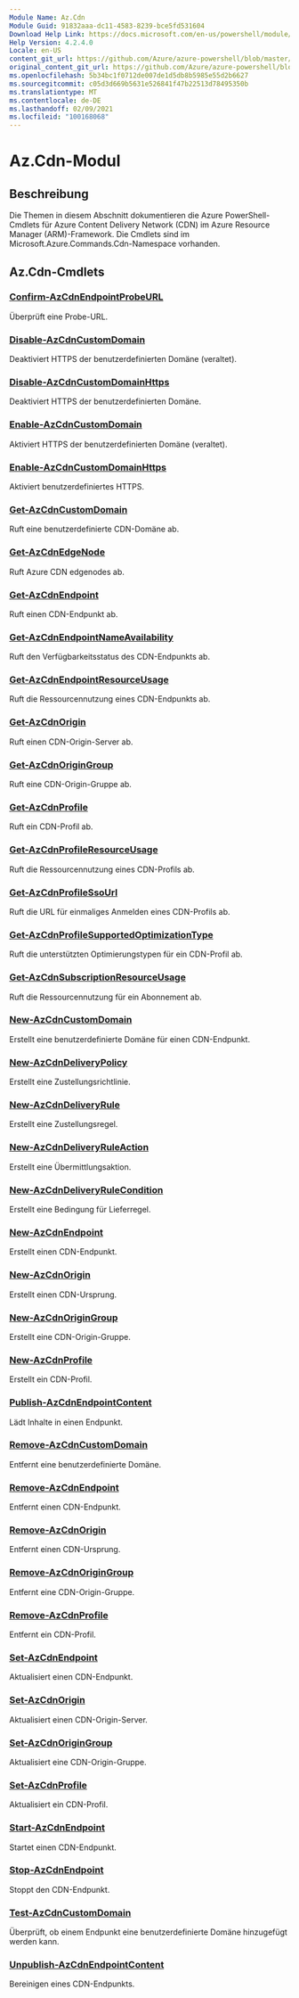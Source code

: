 ```yaml
---
Module Name: Az.Cdn
Module Guid: 91832aaa-dc11-4583-8239-bce5fd531604
Download Help Link: https://docs.microsoft.com/en-us/powershell/module/az.cdn
Help Version: 4.2.4.0
Locale: en-US
content_git_url: https://github.com/Azure/azure-powershell/blob/master/src/Cdn/Cdn/help/Az.Cdn.md
original_content_git_url: https://github.com/Azure/azure-powershell/blob/master/src/Cdn/Cdn/help/Az.Cdn.md
ms.openlocfilehash: 5b34bc1f0712de007de1d5db8b5985e55d2b6627
ms.sourcegitcommit: c05d3d669b5631e526841f47b22513d78495350b
ms.translationtype: MT
ms.contentlocale: de-DE
ms.lasthandoff: 02/09/2021
ms.locfileid: "100168068"
---
```

# Az.Cdn-Modul
## Beschreibung
Die Themen in diesem Abschnitt dokumentieren die Azure PowerShell-Cmdlets für Azure Content Delivery Network (CDN) im Azure Resource Manager (ARM)-Framework. Die Cmdlets sind im Microsoft.Azure.Commands.Cdn-Namespace vorhanden.

## Az.Cdn-Cmdlets
### [Confirm-AzCdnEndpointProbeURL](Confirm-AzCdnEndpointProbeURL.md)
Überprüft eine Probe-URL.

### [Disable-AzCdnCustomDomain](Disable-AzCdnCustomDomain.md)
Deaktiviert HTTPS der benutzerdefinierten Domäne (veraltet).

### [Disable-AzCdnCustomDomainHttps](Disable-AzCdnCustomDomainHttps.md)
Deaktiviert HTTPS der benutzerdefinierten Domäne.

### [Enable-AzCdnCustomDomain](Enable-AzCdnCustomDomain.md)
Aktiviert HTTPS der benutzerdefinierten Domäne (veraltet).

### [Enable-AzCdnCustomDomainHttps](Enable-AzCdnCustomDomainHttps.md)
Aktiviert benutzerdefiniertes HTTPS.

### [Get-AzCdnCustomDomain](Get-AzCdnCustomDomain.md)
Ruft eine benutzerdefinierte CDN-Domäne ab.

### [Get-AzCdnEdgeNode](Get-AzCdnEdgeNode.md)
Ruft Azure CDN edgenodes ab.

### [Get-AzCdnEndpoint](Get-AzCdnEndpoint.md)
Ruft einen CDN-Endpunkt ab.

### [Get-AzCdnEndpointNameAvailability](Get-AzCdnEndpointNameAvailability.md)
Ruft den Verfügbarkeitsstatus des CDN-Endpunkts ab.

### [Get-AzCdnEndpointResourceUsage](Get-AzCdnEndpointResourceUsage.md)
Ruft die Ressourcennutzung eines CDN-Endpunkts ab.

### [Get-AzCdnOrigin](Get-AzCdnOrigin.md)
Ruft einen CDN-Origin-Server ab.

### [Get-AzCdnOriginGroup](Get-AzCdnOriginGroup.md)
Ruft eine CDN-Origin-Gruppe ab.

### [Get-AzCdnProfile](Get-AzCdnProfile.md)
Ruft ein CDN-Profil ab.

### [Get-AzCdnProfileResourceUsage](Get-AzCdnProfileResourceUsage.md)
Ruft die Ressourcennutzung eines CDN-Profils ab.

### [Get-AzCdnProfileSsoUrl](Get-AzCdnProfileSsoUrl.md)
Ruft die URL für einmaliges Anmelden eines CDN-Profils ab.

### [Get-AzCdnProfileSupportedOptimizationType](Get-AzCdnProfileSupportedOptimizationType.md)
Ruft die unterstützten Optimierungstypen für ein CDN-Profil ab.

### [Get-AzCdnSubscriptionResourceUsage](Get-AzCdnSubscriptionResourceUsage.md)
Ruft die Ressourcennutzung für ein Abonnement ab.

### [New-AzCdnCustomDomain](New-AzCdnCustomDomain.md)
Erstellt eine benutzerdefinierte Domäne für einen CDN-Endpunkt.

### [New-AzCdnDeliveryPolicy](New-AzCdnDeliveryPolicy.md)
Erstellt eine Zustellungsrichtlinie.

### [New-AzCdnDeliveryRule](New-AzCdnDeliveryRule.md)
Erstellt eine Zustellungsregel.

### [New-AzCdnDeliveryRuleAction](New-AzCdnDeliveryRuleAction.md)
Erstellt eine Übermittlungsaktion.

### [New-AzCdnDeliveryRuleCondition](New-AzCdnDeliveryRuleCondition.md)
Erstellt eine Bedingung für Lieferregel.

### [New-AzCdnEndpoint](New-AzCdnEndpoint.md)
Erstellt einen CDN-Endpunkt.

### [New-AzCdnOrigin](New-AzCdnOrigin.md)
Erstellt einen CDN-Ursprung.

### [New-AzCdnOriginGroup](New-AzCdnOriginGroup.md)
Erstellt eine CDN-Origin-Gruppe.

### [New-AzCdnProfile](New-AzCdnProfile.md)
Erstellt ein CDN-Profil.

### [Publish-AzCdnEndpointContent](Publish-AzCdnEndpointContent.md)
Lädt Inhalte in einen Endpunkt.

### [Remove-AzCdnCustomDomain](Remove-AzCdnCustomDomain.md)
Entfernt eine benutzerdefinierte Domäne.

### [Remove-AzCdnEndpoint](Remove-AzCdnEndpoint.md)
Entfernt einen CDN-Endpunkt.

### [Remove-AzCdnOrigin](Remove-AzCdnOrigin.md)
Entfernt einen CDN-Ursprung.

### [Remove-AzCdnOriginGroup](Remove-AzCdnOriginGroup.md)
Entfernt eine CDN-Origin-Gruppe.

### [Remove-AzCdnProfile](Remove-AzCdnProfile.md)
Entfernt ein CDN-Profil.

### [Set-AzCdnEndpoint](Set-AzCdnEndpoint.md)
Aktualisiert einen CDN-Endpunkt.

### [Set-AzCdnOrigin](Set-AzCdnOrigin.md)
Aktualisiert einen CDN-Origin-Server.

### [Set-AzCdnOriginGroup](Set-AzCdnOriginGroup.md)
Aktualisiert eine CDN-Origin-Gruppe.

### [Set-AzCdnProfile](Set-AzCdnProfile.md)
Aktualisiert ein CDN-Profil.

### [Start-AzCdnEndpoint](Start-AzCdnEndpoint.md)
Startet einen CDN-Endpunkt.

### [Stop-AzCdnEndpoint](Stop-AzCdnEndpoint.md)
Stoppt den CDN-Endpunkt.

### [Test-AzCdnCustomDomain](Test-AzCdnCustomDomain.md)
Überprüft, ob einem Endpunkt eine benutzerdefinierte Domäne hinzugefügt werden kann.

### [Unpublish-AzCdnEndpointContent](Unpublish-AzCdnEndpointContent.md)
Bereinigen eines CDN-Endpunkts.

